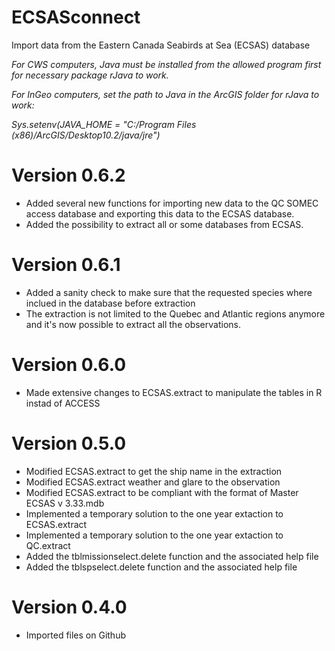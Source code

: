 ECSASconnect
=======
Import data from the Eastern Canada Seabirds at Sea (ECSAS) database

*For CWS computers, Java must be installed from the allowed program first for necessary package rJava to work.*

*For InGeo computers, set the path to Java in the ArcGIS folder for rJava to work:*

*Sys.setenv(JAVA_HOME = "C:/Program Files (x86)/ArcGIS/Desktop10.2/java/jre")*


Version 0.6.2
=======
* Added several new functions for importing new data to the QC SOMEC access database and exporting this data to the ECSAS database. 
* Added the possibility to extract all or some databases from ECSAS.

Version 0.6.1
=======
* Added a sanity check to make sure that the requested species where inclued in the database before extraction
* The extraction is not limited to the Quebec and Atlantic regions anymore and it's now possible to extract all the observations. 

Version 0.6.0
=======
* Made extensive changes to ECSAS.extract to manipulate the tables in R instad of ACCESS

Version 0.5.0
=======
* Modified ECSAS.extract to get the ship name in the extraction
* Modified ECSAS.extract weather and glare to the observation
* Modified ECSAS.extract to be compliant with the format of Master ECSAS v 3.33.mdb
* Implemented a temporary solution to the one year extaction to ECSAS.extract
* Implemented a temporary solution to the one year extaction to QC.extract
* Added the tblmissionselect.delete function and the associated help file
* Added the tblspselect.delete function and the associated help file

Version 0.4.0
=======
* Imported files on Github
